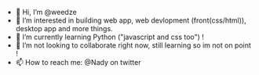 - 👋 Hi, I’m @weedze
- 👀 I’m interested in building web app, web devlopment (front(css/html)), desktop app and more things.
- 🌱 I’m currently learning Python ("javascript and css too")  !
- 💞️ I’m not looking to collaborate right now, still learning so im not on point !
- 📫 How to reach me: @Nady on twitter

<!---
NadyJS/NadyJS is a ✨ special ✨ repository because its `README.md` (this file) appears on your GitHub profile.
You can click the Preview link to take a look at your changes.
--->
